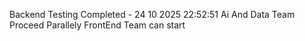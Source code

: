 Backend Testing Completed - 24 10 2025 22:52:51
Ai And Data Team Proceed Parallely FrontEnd Team can start
